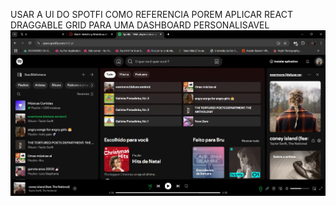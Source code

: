 USAR A UI DO SPOTFI COMO REFERENCIA POREM APLICAR REACT DRAGGABLE GRID PARA UMA DASHBOARD PERSONALISAVEL
![alt text](image.png)
